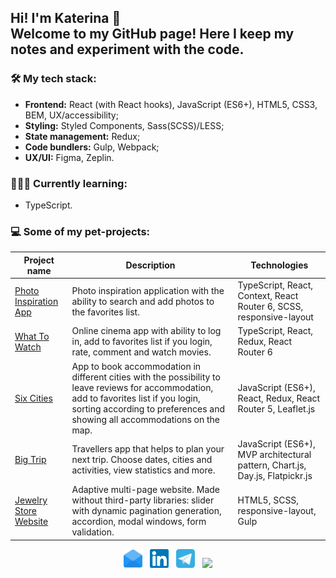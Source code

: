 <h2 align="left">Hi! I'm Katerina 👋<br>
Welcome to my GitHub page! Here I keep my notes and experiment with the code.
</h2>

### 🛠 My tech stack:

- **Frontend:** React (with React hooks), JavaScript (ES6+), HTML5, CSS3, BEM, UX/accessibility;
- **Styling:** Styled Components, Sass(SCSS)/LESS;
- **State management:** Redux;
- **Code bundlers:** Gulp, Webpack;
- **UX/UI:** Figma, Zeplin.

### 👩🏻‍🎓 Currently learning:
- TypeScript.

### 💻 Some of my pet-projects:

| Project name        | Description          | Technologies  |
| ------------- | ------------- | ----- |
| [Photo Inspiration App](https://github.com/katareena/imagehub) | Photo inspiration application with the ability to search and add photos to the favorites list. | TypeScript, React, Context, React Router 6, SCSS, responsive-layout |
| [What To Watch](https://github.com/katareena/1018255-what-to-watch-10) | Online cinema app with ability to log in, add to favorites list if you login, rate, comment and watch movies. | TypeScript, React, Redux, React Router 6 |
| [Six Cities](https://github.com/katareena/six-cities) | App to book accommodation in different cities with the possibility to leave reviews for accommodation, add to favorites list if you login, sorting according to preferences and showing all accommodations on the map. | JavaScript (ES6+), React, Redux, React Router 5, Leaflet.js |
| [Big Trip](https://github.com/katareena/1018255-big-trip-16) | Travellers app that helps to plan your next trip. Choose dates, cities and activities, view statistics and more. | JavaScript (ES6+), MVP architectural pattern, Chart.js, Day.js, Flatpickr.js |
| [Jewelry Store Website](https://github.com/katareena/accelerator_jewellery) | Adaptive multi-page website. Made without third-party libraries: slider with dynamic pagination generation, accordion, modal windows, form validation. | HTML5, SCSS, responsive-layout, Gulp |

<p align="center">
<a href="mailto:w10160177@gmail.com"><img height="30" src="https://raw.githubusercontent.com//katareena/katareena/master/003-email.svg"></a>&nbsp;&nbsp;
<a href="https://www.linkedin.com/in/ekaterina-reznikova/"><img height="30" src="https://raw.githubusercontent.com//katareena/katareena/master/001-linkedin.svg"></a>&nbsp;&nbsp;
<a href="https://t.me/katareenaa"><img height="30" src="https://raw.githubusercontent.com//katareena/katareena/master/004-telegram.svg"></a>&nbsp;&nbsp;
<a href="https://www.codewars.com/users/katareena/"><img height="30" src="https://www.codewars.com/users/katareena/badges/micro"></a>
</p>
